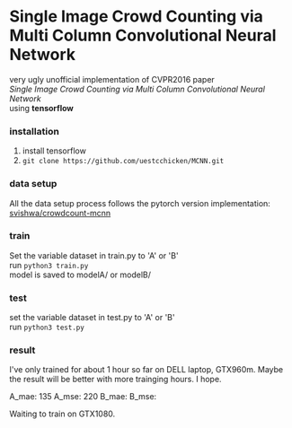 # Single Image Crowd Counting via Multi Column Convolutional Neural Network

very ugly unofficial implementation of CVPR2016 paper  
*Single Image Crowd Counting via Multi Column Convolutional Neural Network*  
using **tensorflow**

### installation

1. install tensorflow
2. ```git clone https://github.com/uestcchicken/MCNN.git```

### data setup

All the data setup process follows the pytorch version implementation:   
[svishwa/crowdcount-mcnn](https://github.com/svishwa/crowdcount-mcnn)

### train 

Set the variable dataset in train.py to 'A' or 'B'  
run ```python3 train.py```  
model is saved to modelA/ or modelB/

### test 

set the variable dataset in test.py to 'A' or 'B'  
run ```python3 test.py```

### result

I've only trained for about 1 hour so far on DELL laptop, GTX960m.
Maybe the result will be better with more trainging hours. I hope.

A_mae: 135 A_mse: 220
B_mae: B_mse:

Waiting to train on GTX1080.